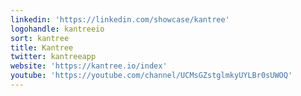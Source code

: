 ```yaml
---
linkedin: 'https://linkedin.com/showcase/kantree'
logohandle: kantreeio
sort: kantree
title: Kantree
twitter: kantreeapp
website: 'https://kantree.io/index'
youtube: 'https://youtube.com/channel/UCMsGZstglmkyUYLBr0sUWOQ'
---
```

